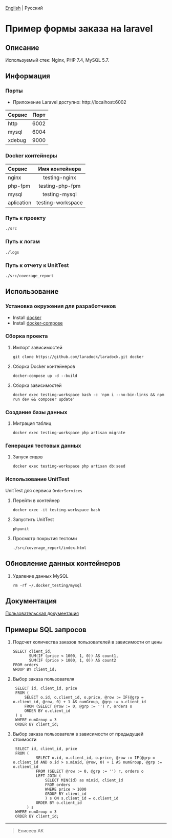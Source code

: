 [English](https://github.com/cs-eliseev/laravel-ordering-example/blob/master/README.md) | Русский

Пример формы заказа на laravel
=======

## Описание

Используемый стек: Nginx, PHP 7.4, MySQL 5.7.


## Информация

### Порты

* Приложение Laravel доступно: http://localhost:6002

|Сервис|Порт|
|:---|:---:|
|http|6002|
|mysql|6004|
|xdebug|9000|

### Docker контейнеры

|Сервис|Имя контейнера|
|:---|:---:|
|nginx|testing-nginx|
|php-fpm|testing-php-fpm|
|mysql|testing-mysql|
|aplication|testing-workspace|

### Путь к проекту

```
./src
```

### Путь к логам

```
./logs
```

### Путь к отчету к UnitTest

```
./src/coverage_report
```


## Использование

### Установка окружения для разработчиков

* Install [docker](https://docs.docker.com/engine/installation/)
* Install [docker-compose](https://docs.docker.com/compose/install/)

### Сборка проекта

1. Импорт зависимостей

    ```shell
    git clone https://github.com/laradock/laradock.git docker
    ```

1. Сборка Docker контейнеров

    ```shell
    docker-compose up -d --build
    ```

1. Сборка зависимостей

    ```shell
    docker exec testing-workspace bash -c 'npm i --no-bin-links && npm run dev && composer update'
    ```
 
 ### Создание базы данных
 
 1. Миграция таблиц
  
     ```shell
     docker exec testing-workspace php artisan migrate
     ```
 
 ### Генерация тестовых данных
 
 1. Запуск сидов
 
     ```shell
     docker exec testing-workspace php artisan db:seed
     ```    

### Использование UnitTest

UnitTest для сервиса `OrderServices`

1. Перейти в контейнер

    ```shell
    docker exec -it testing-workspace bash
    ```

1. Запустить UnitTest

    ```shell
    phpunit
    ```

1. Просмотр покрытия тестоми

    ```
   ./src/coverage_report/index.html
   ```


## Обновление данных контейнеров

1. Удаление данных MySQL

    ```shell
    rm -rf ~/.docker_testing/mysql
   ```


## Документация

[Пользовательская документация](https://github.com/cs-eliseev/laravel-testing-example/blob/master/src/README.ru_RU.md)
 
 
 ## Примеры SQL запросов 
 
 1. Подсчет количества заказов пользователей в зависимости от цены
 
     ```mysql
     SELECT client_id,
            SUM(IF (price < 1000, 1, 0)) AS count1,
            SUM(IF (price > 1000, 1, 0)) AS count2
     FROM orders
     GROUP BY client_id;
     ```
 
 1. Выбор заказа пользователя
     
    ```mysql
     SELECT id, client_id, price
     FROM (
         SELECT o.id, o.client_id, o.price, @row := IF(@grp = o.client_id, @row, 0) + 1 AS numGroup, @grp := o.client_id
         FROM (SELECT @row := 0, @grp := '') r, orders o
         ORDER BY o.client_id
     ) s
     WHERE numGroup = 3
     ORDER BY client_id;
     ```
 
 1. Выбор заказа пользователя в зависимости от предыдущей стоимости
     
    ```mysql
     SELECT id, client_id, price
     FROM (
              SELECT o.id, o.client_id, o.price, @row := IF(@grp = o.client_id AND o.id > s.minid, @row, 0) + 1 AS numGroup, @grp := o.client_id
              FROM (SELECT @row := 0, @grp := '') r, orders o
              LEFT JOIN (
                  SELECT MIN(id) as minid, client_id
                  FROM orders
                  WHERE price > 1000
                  GROUP BY client_id
                  ) s ON s.client_id = o.client_id
              ORDER BY o.client_id
          ) s
     WHERE numGroup = 3
     ORDER BY client_id;
     ```


***

> Елисеев АК